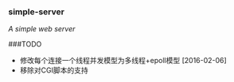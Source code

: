 ### simple-server

*A simple web server*


###TODO  

* 修改每个连接一个线程并发模型为多线程+epoll模型 [2016-02-06]  
* 移除对CGI脚本的支持
